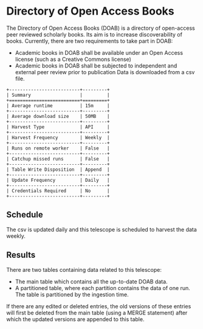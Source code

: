 # Directory of Open Access Books
The Directory of Open Access Books (DOAB) is a directory of open-access peer reviewed scholarly books. 
Its aim is to increase discoverability of books. Currently, there are two requirements to take part in DOAB:
* Academic books in DOAB shall be available under an Open Access license (such as a Creative Commons license)
* Academic books in DOAB shall be subjected to independent and external peer review prior to publication
Data is downloaded from a csv file.

```eval_rst
+--------------------------+---------+
| Summary                  |         |
+==========================+=========+
| Average runtime          | 15m     |
+--------------------------+---------+
| Average download size    | 50MB    |
+--------------------------+---------+
| Harvest Type             | API     |
+--------------------------+---------+
| Harvest Frequency        | Weekly  |
+--------------------------+---------+
| Runs on remote worker    | False   |
+--------------------------+---------+
| Catchup missed runs      | False   |
+--------------------------+---------+
| Table Write Disposition  | Append  |
+--------------------------+---------+
| Update Frequency         | Daily   |
+--------------------------+---------+
| Credentials Required     | No      |
+--------------------------+---------+
```

## Schedule
The csv is updated daily and this telescope is scheduled to harvest the data weekly. 

## Results
There are two tables containing data related to this telescope:
  * The main table which contains all the up-to-date DOAB data. 
  * A partitioned table, where each partition contains the data of one run. The table is partitioned by the ingestion time.

If there are any edited or deleted entries, the old versions of these entries will first be deleted from the main table 
(using a MERGE statement) after which the updated versions are appended to this table.  
